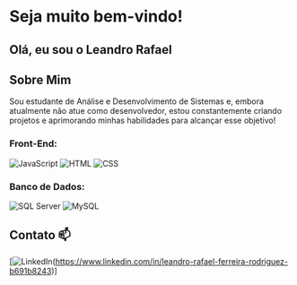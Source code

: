 # Seja muito bem-vindo! 

## Olá, eu sou o Leandro Rafael

## Sobre Mim

Sou estudante de Análise e Desenvolvimento de Sistemas e, embora atualmente não atue como desenvolvedor, estou constantemente criando projetos e aprimorando minhas habilidades para alcançar esse objetivo!

### Front-End:
![JavaScript](https://img.shields.io/badge/JavaScript-F7DF1E?style=for-the-badge&logo=javascript&logoColor=black)
![HTML](https://img.shields.io/badge/HTML5-E34F26?style=for-the-badge&logo=html5&logoColor=white)
![CSS](https://img.shields.io/badge/CSS3-1572B6?style=for-the-badge&logo=css3&logoColor=white)

### Banco de Dados:
![SQL Server](https://img.shields.io/badge/Microsoft%20SQL%20Server-CC2927?style=for-the-badge&logo=microsoft-sql-server&logoColor=white)
![MySQL](https://img.shields.io/badge/MySQL-4479A1?style=for-the-badge&logo=mysql&logoColor=white)


##  Contato 📫
[![LinkedIn](https://img.shields.io/badge/LinkedIn-0077B5?style=for-the-badge&logo=linkedin&logoColor=white)(https://www.linkedin.com/in/leandro-rafael-ferreira-rodriguez-b691b8243)]
